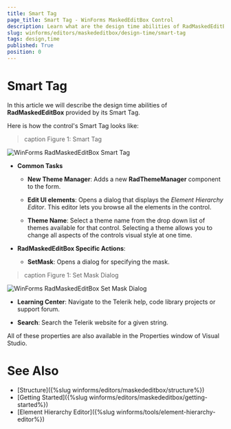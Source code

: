 ```yaml
---
title: Smart Tag
page_title: Smart Tag - WinForms MaskedEditBox Control
description: Learn what are the design time abilities of RadMaskedEditBox provided by its Smart Tag.
slug: winforms/editors/maskededitbox/design-time/smart-tag
tags: design,time
published: True
position: 0
---
```


# Smart Tag

In this article we will describe the design time abilities of __RadMaskedEditBox__ provided by its Smart Tag. 

Here is how the control's Smart Tag looks like:

>caption Figure 1: Smart Tag

![WinForms RadMaskedEditBox Smart Tag](images/radmaskededitbox-design-time001.png)

* __Common Tasks__

	* __New Theme Manager__: Adds a new __RadThemeManager__ component to the form.

	* __Edit UI elements__: Opens a dialog that displays the *Element Hierarchy Editor*. This editor lets you browse all the elements in the control.

	* __Theme Name__: Select a theme name from the drop down list of themes available for that control. Selecting a theme allows you to change all aspects of the controls visual style at one time.

* __RadMaskedEditBox Specific Actions__:

	* __SetMask__: Opens a dialog for specifying the mask.

>caption Figure 1: Set Mask Dialog

![WinForms RadMaskedEditBox Set Mask Dialog](images/radmaskededitbox-design-time002.png)

* __Learning Center__: Navigate to the Telerik help, code library projects or support forum.

* __Search__: Search the Telerik website for a given string.

All of these properties are also available in the Properties window of Visual Studio.

# See Also

* [Structure]({%slug winforms/editors/maskededitbox/structure%})
* [Getting Started]({%slug winforms/editors/maskededitbox/getting-started%})
* [Element Hierarchy Editor]({%slug winforms/tools/element-hierarchy-editor%})

